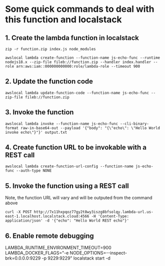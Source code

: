 Some quick commands to deal with this function and localstack
=======

## 1. Create the lambda function in localstack

`zip -r function.zip index.js node_modules`

`awslocal lambda create-function --function-name js-echo-func --runtime nodejs18.x --zip-file fileb://function.zip --handler index.handler --role arn:aws:iam::000000000000:role/lambda-role --timeout 900`


## 2. Update the function code

`awslocal lambda update-function-code --function-name js-echo-func --zip-file fileb://function.zip`

## 3. Invoke the function

`awslocal lambda invoke --function-name js-echo-func --cli-binary-format raw-in-base64-out --payload '{"body": "{\"echo\": \"Hello World invoke echo\"}"}' output.txt`

## 4. Create function URL to be invokable with a REST call

`awslocal lambda create-function-url-config --function-name js-echo-func --auth-type NONE`

## 5. Invoke the function using a REST call
Note, the function URL will vary and will be outputed from the command above

`curl -X POST http://7x11hxpqoz77gy2t8wy3iszg8bfsolqy.lambda-url.us-east-1.localhost.localstack.cloud:4566 -H 'Content-Type: application/json' -d '{"echo": "Hello World REST echo"}'`

## 6. Enable remote debugging

LAMBDA_RUNTIME_ENVIRONMENT_TIMEOUT=900 LAMBDA_DOCKER_FLAGS="-e NODE_OPTIONS=--inspect-brk=0.0.0.0:9229 -p 9229:9229" localstack start -d